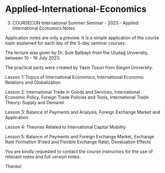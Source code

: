 # Applied-International-Economics
3. COURSECON International Summer Seminar - 2023 - Applied International Economics Notes

Application notes are only a preview. It is a simple application of the course topic explained for each day of the 5-day seminar courses.

The lecture was given by Dr. Şule Batbaylı from the Uludağ University, between 10 - 16 July 2023.

The practical parts were created by Yasin Tosun from Siegen University.

Lesson 1: Topics of International Economics, International Economic Relations and Globalization

Lesson 2: International Trade in Goods and Services, International Economic Policy, Foreign Trade Policies and Tools, International Trade Theory: Supply and Demand

Lesson 3: Balance of Payments and Analysis, Foreign Exchange Market and Application

Lesson 4: Theories Related to International Capital Mobility

Lesson 5: Balance of Payments and Foreign Exchange Market, Exchange Rate Formation (Fixed and Flexible Exchange Rate), Devaluation Effects

You are kindly requested to contact the course instructors for the use of relevant notes and full version notes.

Thanks!
